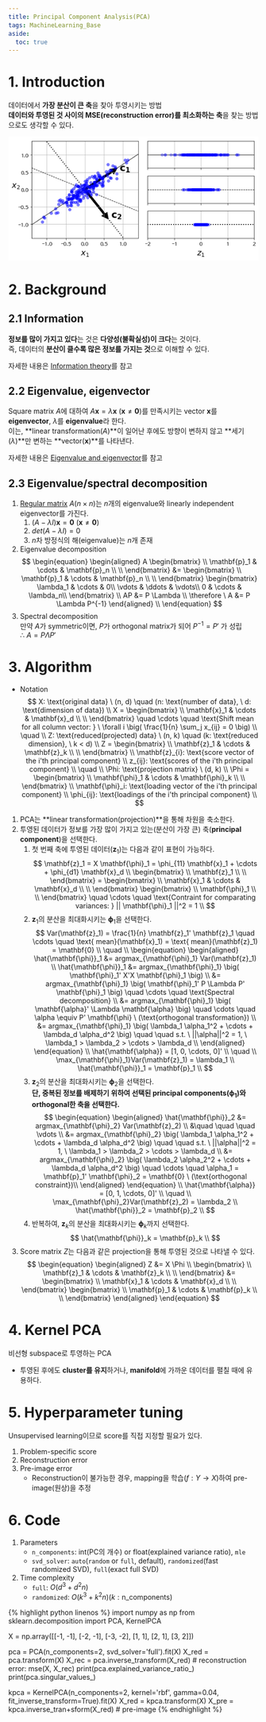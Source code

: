 ```yaml
---
title: Principal Component Analysis(PCA)
tags: MachineLearning_Base
aside:
  toc: true
---
```


<!--more-->

# 1. Introduction
데이터에서 **가장 분산이 큰 축**을 찾아 투영시키는 방법 \
**데이터와 투영된 것 사이의 MSE(reconstruction error)를 최소화하는 축**을 찾는 방법으로도 생각할 수 있다.

![png](/deprecated/images/dim_red_files/pca_1.png)


# 2. Background
## 2.1 Information
**정보를 많이 가지고 있다**는 것은 **다양성(불확실성)이 크다**는 것이다. \
즉, 데이터의 **분산이 클수록 많은 정보를 가지는 것**으로 이해할 수 있다.

자세한 내용은 [Information theory](https://alchemine.github.io/2020/01/13/info_theory.html#gsc.tab=0)를 참고

## 2.2 Eigenvalue, eigenvector
Square matrix $A$에 대하여 $A \mathbf x = \lambda \mathbf x \ (\mathbf x \neq \mathbf 0)$를 만족시키는 vector $\mathbf x$를 **eigenvector**, $\lambda$를 **eigenvalue**라 한다. \
이는, **linear transformation($A$)**이 일어난 후에도 방향이 변하지 않고 **세기($\lambda$)**만 변하는 **vector($\mathbf x$)**를 나타낸다.

자세한 내용은 [Eigenvalue and eigenvector](https://alchemine.github.io/2019/07/24/eigen.html#gsc.tab=0)를 참고

## 2.3 Eigenvalue/spectral decomposition
1. [Regular matrix](https://alchemine.github.io/2019/07/18/regular_matrix.html#gsc.tab=0) $A(n \times n)$는 $n$개의 eigenvalue와 linearly independent eigenvector를 가진다.
    1. $(A - \lambda I) \mathbf x = \mathbf 0 \ (\mathbf x \neq \mathbf 0)$
    2. $det(A - \lambda I) = 0$
    3. $n$차 방정식의 해(eigenvalue)는 $n$개 존재
2. Eigenvalue decomposition \
$$
\begin{equation}
\begin{aligned}
A
\begin{bmatrix}
\\
\mathbf{p}_1 & \cdots & \mathbf{p}_n \\
\\
\end{bmatrix}
&=
\begin{bmatrix}
\\
\mathbf{p}_1 & \cdots & \mathbf{p}_n \\
\\
\end{bmatrix}
\begin{bmatrix}
\lambda_1 & \cdots & 0\\
\vdots & \ddots & \vdots\\
0 & \cdots & \lambda_n\\
\end{bmatrix} \\
AP &= P \Lambda \\
\therefore \ A &= P \Lambda P^{-1}
\end{aligned} \\
\end{equation}
$$
3. Spectral decomposition \
만약 $A$가 symmetric이면, $P$가 orthogonal matrix가 되어 $P^{-1} = P'$ 가 성립 \
$\therefore \ A = P \Lambda P'$


# 3. Algorithm
- Notation \
$$
X: \text{original data} \ (n, d) \quad (n: \text{number of data}, \ d: \text{dimension of data}) \\
X = \begin{bmatrix}
\\
\mathbf{x}_1 & \cdots & \mathbf{x}_d \\
\\
\end{bmatrix}
\quad \cdots \quad \text{Shift mean for all column vector: } \ \forall i \big( \frac{1}{n} \sum_j x_{ij} = 0 \big) \\
\quad \\
Z: \text{reduced(projected) data} \ (n, k) \quad (k: \text{reduced dimension}, \ k < d) \\
Z = \begin{bmatrix}
\\
\mathbf{z}_1 & \cdots & \mathbf{z}_k \\
\\
\end{bmatrix} \\
\mathbf{z}_{i}: \text{score vector of the i'th principal component} \\
z_{ij}: \text{scores of the i'th principal component} \\
\quad \\
\Phi: \text{projection matrix} \ (d, k) \\
\Phi = \begin{bmatrix}
\\
\mathbf{\phi}_1 & \cdots & \mathbf{\phi}_k \\
\\
\end{bmatrix} \\
\mathbf{\phi}_i: \text{loading vector of the i'th principal component} \\
\phi_{ij}: \text{loadings of the i'th principal component} \\
$$

1. PCA는 **linear transformation(projection)**을 통해 차원을 축소한다.
2. 투영된 데이터가 정보를 가장 많이 가지고 있는(분산이 가장 큰) 축(**principal component**)을 선택한다.
    1. 첫 번째 축에 투영된 데이터($\mathbf{z}_1$)는 다음과 같이 표현이 가능하다. \
    $$
    \mathbf{z}_1 = X \mathbf{\phi}_1 = \phi_{11} \mathbf{x}_1 + \cdots + \phi_{d1} \mathbf{x}_d \\
    \begin{bmatrix}
    \\
    \mathbf{z}_1 \\
    \\
    \end{bmatrix} = \begin{bmatrix}
    \\
    \mathbf{x}_1 & \cdots & \mathbf{x}_d \\
    \\
    \end{bmatrix}
    \begin{bmatrix}
    \\
    \mathbf{\phi}_1 \\
    \\
    \end{bmatrix} \quad \cdots \quad \text{Contraint for comparating variances: } || \mathbf{\phi}_1 ||^2 = 1 \\
    $$
    2. $\mathbf{z}_1$의 분산을 최대화시키는 $\mathbf{\phi}_1$을 선택한다. \
    $$
    Var(\mathbf{z}_1) = \frac{1}{n} \mathbf{z}_1' \mathbf{z}_1 \quad \cdots \quad \text{ mean}(\mathbf{x}_1) = \text{ mean}(\mathbf{z}_1) = \mathbf{0} \\
    \quad \\
    \begin{equation}
    \begin{aligned}
        \hat{\mathbf{\phi}}_1 &= argmax_{\mathbf{\phi}_1} Var(\mathbf{z}_1) \\
        \hat{\mathbf{\phi}}_1 &= argmax_{\mathbf{\phi}_1} \big( \mathbf{\phi}_1' X'X \mathbf{\phi}_1 \big) \\
        &= argmax_{\mathbf{\phi}_1} \big( \mathbf{\phi}_1' P \Lambda P' \mathbf{\phi}_1 \big) \quad \cdots \quad \text{Spectral decomposition} \\
        &= argmax_{\mathbf{\phi}_1} \big( \mathbf{\alpha}' \Lambda \mathbf{\alpha} \big) \quad \cdots \quad \alpha \equiv P' \mathbf{\phi} \ (\text{orthogonal transformation}) \\
        &= argmax_{\mathbf{\phi}_1} \big( \lambda_1 \alpha_1^2 + \cdots + \lambda_d \alpha_d^2 \big) \quad \quad s.t. \ ||\alpha||^2 = 1, \ \lambda_1 > \lambda_2 > \cdots > \lambda_d \\
    \end{aligned}
    \end{equation} \\
    \hat{\mathbf{\alpha}} = [1, 0, \cdots, 0]' \\
    \quad \\
    \max_{\mathbf{\phi}_1}Var(\mathbf{z}_1) = \lambda_1 \\
    \hat{\mathbf{\phi}}_1 = \mathbf{p}_1 \\
    $$
    3. $\mathbf{z}_2$의 분산을 최대화시키는 $\mathbf{\phi}_2$을 선택한다. \
    **단, 중복된 정보를 배제하기 위하여 선택된 principal components($\mathbf{\phi}_1$)와 orthogonal한 축을 선택한다.**
    $$
    \begin{equation}
    \begin{aligned}
        \hat{\mathbf{\phi}}_2 &= argmax_{\mathbf{\phi}_2} Var(\mathbf{z}_2) \\
        &\quad \quad \quad \vdots \\
        &= argmax_{\mathbf{\phi}_2} \big( \lambda_1 \alpha_1^2 + \cdots + \lambda_d \alpha_d^2 \big) \quad \quad s.t. \ ||\alpha||^2 = 1, \ \lambda_1 > \lambda_2 > \cdots > \lambda_d \\
        &= argmax_{\mathbf{\phi}_2} \big( \lambda_2 \alpha_2^2 + \cdots + \lambda_d \alpha_d^2 \big) \quad \cdots \quad \alpha_1 = \mathbf{p}_1' \mathbf{\phi}_2 = \mathbf{0} \ (\text{orthogonal constraint})\\
    \end{aligned}
    \end{equation} \\
    \hat{\mathbf{\alpha}} = [0, 1, \cdots, 0]' \\
    \quad \\
    \max_{\mathbf{\phi}_2}Var(\mathbf{z}_2) = \lambda_2 \\
    \hat{\mathbf{\phi}}_2 = \mathbf{p}_2 \\
    $$
    4. 반복하여, $\mathbf{z}_k$의 분산을 최대화시키는 $\mathbf{\phi}_k$까지 선택한다.
    $$
    \hat{\mathbf{\phi}}_k = \mathbf{p}_k \\
    $$
3. Score matrix $Z$는 다음과 같은 projection을 통해 투영된 것으로 나타낼 수 있다.
$$
\begin{equation}
\begin{aligned}
    Z &= X \Phi \\
    \begin{bmatrix}
    \\
    \mathbf{z}_1 & \cdots & \mathbf{z}_k \\
    \\
    \end{bmatrix} &=
    \begin{bmatrix}
    \\
    \mathbf{x}_1 & \cdots & \mathbf{x}_d \\
    \\
    \end{bmatrix}
    \begin{bmatrix}
    \\
    \mathbf{p}_1 & \cdots & \mathbf{p}_k \\
    \\
    \end{bmatrix}
\end{aligned}
\end{equation}
$$


# 4. Kernel PCA
비선형 subspace로 투영하는 PCA
- 투영된 후에도 **cluster를 유지**하거나, **manifold**에 가까운 데이터를 펼칠 때에 유용하다.


# 5. Hyperparameter tuning
Unsupervised learning이므로 score를 직접 지정할 필요가 있다.

1. Problem-specific score
2. Reconstruction error
3. Pre-image error
    - Reconstruction이 불가능한 경우, mapping을 학습($f: Y → X$)하여 pre-image(원상)을 추정


# 6. Code
1. Parameters
    - `n_components`: int(PC의 개수) or float(explained variance ratio), `mle`
    - `svd_solver`: `auto`(`random` or `full`, default), `randomized`(fast randomized SVD), `full`(exact full SVD)
2. Time complexity
    - `full`: $O(d^3 + d^2 n)$
    - `randomized`: $O(k^3 + k^2 n) (k: \text{n_components})$

{% highlight python linenos %}
import numpy as np
from sklearn.decomposition import PCA, KernelPCA

X = np.array([[-1, -1], [-2, -1], [-3, -2], [1, 1], [2, 1], [3, 2]])

pca = PCA(n_components=2, svd_solver='full').fit(X)
X_red = pca.transform(X)
X_rec = pca.inverse_transform(X_red)  # reconstruction error: mse(X, X_rec)
print(pca.explained_variance_ratio_)
print(pca.singular_values_)

kpca = KernelPCA(n_components=2, kernel='rbf', gamma=0.04, fit_inverse_transform=True).fit(X)
X_red = kpca.transform(X)
X_pre = kpca.inverse_tran+sform(X_red)  # pre-image
{% endhighlight %}
